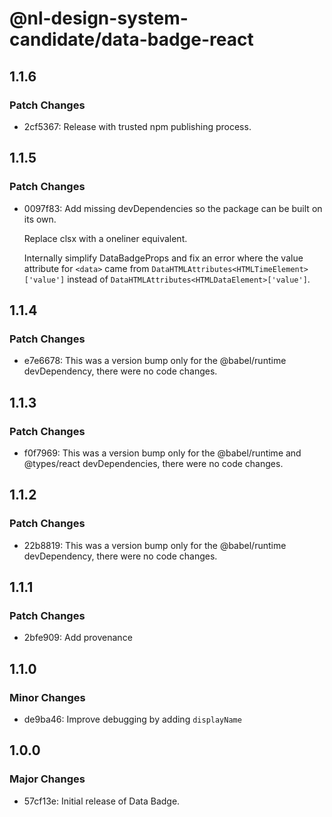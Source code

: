 # @nl-design-system-candidate/data-badge-react

## 1.1.6

### Patch Changes

- 2cf5367: Release with trusted npm publishing process.

## 1.1.5

### Patch Changes

- 0097f83: Add missing devDependencies so the package can be built on its own.

  Replace clsx with a oneliner equivalent.

  Internally simplify DataBadgeProps and fix an error where the value attribute for `<data>` came from
  `DataHTMLAttributes<HTMLTimeElement>['value']` instead of `DataHTMLAttributes<HTMLDataElement>['value']`.

## 1.1.4

### Patch Changes

- e7e6678: This was a version bump only for the @babel/runtime devDependency, there were no code changes.

## 1.1.3

### Patch Changes

- f0f7969: This was a version bump only for the @babel/runtime and @types/react devDependencies, there were no code changes.

## 1.1.2

### Patch Changes

- 22b8819: This was a version bump only for the @babel/runtime devDependency, there were no code changes.

## 1.1.1

### Patch Changes

- 2bfe909: Add provenance

## 1.1.0

### Minor Changes

- de9ba46: Improve debugging by adding `displayName`

## 1.0.0

### Major Changes

- 57cf13e: Initial release of Data Badge.
